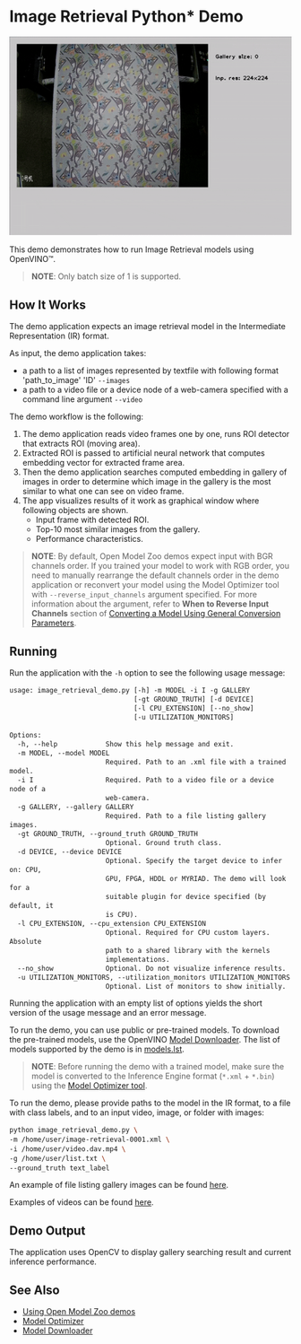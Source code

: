 # Image Retrieval Python\* Demo

![](./image_retrieval.gif)

This demo demonstrates how to run Image Retrieval models using OpenVINO&trade;.

> **NOTE**: Only batch size of 1 is supported.

## How It Works

The demo application expects an image retrieval model in the Intermediate Representation (IR) format.

As input, the demo application takes:
* a path to a list of images represented by textfile with following format 'path_to_image' 'ID' `--images`
* a path to a video file or a device node of a web-camera specified with a command line argument `--video`

The demo workflow is the following:

1. The demo application reads video frames one by one, runs ROI detector that extracts ROI (moving area).
2. Extracted ROI is passed to artificial neural network that computes embedding vector for extracted frame area.
3. Then the demo application searches computed embedding in gallery of images in order to determine which image in the gallery is the most similar to what one can see on video frame.
4. The app visualizes results of it work as graphical window where following objects are shown.
    - Input frame with detected ROI.
    - Top-10 most similar images from the gallery.
    - Performance characteristics.

> **NOTE**: By default, Open Model Zoo demos expect input with BGR channels order. If you trained your model to work with RGB order, you need to manually rearrange the default channels order in the demo application or reconvert your model using the Model Optimizer tool with `--reverse_input_channels` argument specified. For more information about the argument, refer to **When to Reverse Input Channels** section of [Converting a Model Using General Conversion Parameters](https://docs.openvinotoolkit.org/latest/_docs_MO_DG_prepare_model_convert_model_Converting_Model_General.html).

## Running

Run the application with the `-h` option to see the following usage message:

```
usage: image_retrieval_demo.py [-h] -m MODEL -i I -g GALLERY
                               [-gt GROUND_TRUTH] [-d DEVICE]
                               [-l CPU_EXTENSION] [--no_show]
                               [-u UTILIZATION_MONITORS]

Options:
  -h, --help            Show this help message and exit.
  -m MODEL, --model MODEL
                        Required. Path to an .xml file with a trained model.
  -i I                  Required. Path to a video file or a device node of a
                        web-camera.
  -g GALLERY, --gallery GALLERY
                        Required. Path to a file listing gallery images.
  -gt GROUND_TRUTH, --ground_truth GROUND_TRUTH
                        Optional. Ground truth class.
  -d DEVICE, --device DEVICE
                        Optional. Specify the target device to infer on: CPU,
                        GPU, FPGA, HDDL or MYRIAD. The demo will look for a
                        suitable plugin for device specified (by default, it
                        is CPU).
  -l CPU_EXTENSION, --cpu_extension CPU_EXTENSION
                        Optional. Required for CPU custom layers. Absolute
                        path to a shared library with the kernels
                        implementations.
  --no_show             Optional. Do not visualize inference results.
  -u UTILIZATION_MONITORS, --utilization_monitors UTILIZATION_MONITORS
                        Optional. List of monitors to show initially.
```

Running the application with an empty list of options yields the short version of the usage message and an error message.

To run the demo, you can use public or pre-trained models. To download the pre-trained models, use the OpenVINO [Model Downloader](../../../tools/downloader/README.md). The list of models supported by the demo is in [models.lst](./models.lst).

> **NOTE**: Before running the demo with a trained model, make sure the model is converted to the Inference Engine format (`*.xml` + `*.bin`) using the [Model Optimizer tool](https://docs.openvinotoolkit.org/latest/_docs_MO_DG_Deep_Learning_Model_Optimizer_DevGuide.html).

To run the demo, please provide paths to the model in the IR format, to a file with class labels, and to an input video, image, or folder with images:
```bash
python image_retrieval_demo.py \
-m /home/user/image-retrieval-0001.xml \
-i /home/user/video.dav.mp4 \
-g /home/user/list.txt \
--ground_truth text_label
```

An example of file listing gallery images can be found [here](https://github.com/openvinotoolkit/training_extensions/blob/develop/tensorflow_toolkit/image_retrieval/data/gallery/gallery.txt).

Examples of videos can be found [here](https://github.com/19900531/test).

## Demo Output

The application uses OpenCV to display gallery searching result and current inference performance.

## See Also
* [Using Open Model Zoo demos](../../README.md)
* [Model Optimizer](https://docs.openvinotoolkit.org/latest/_docs_MO_DG_Deep_Learning_Model_Optimizer_DevGuide.html)
* [Model Downloader](../../../tools/downloader/README.md)
